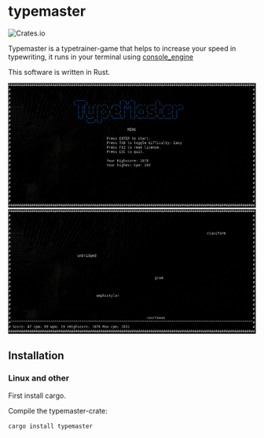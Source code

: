 # typemaster
![Crates.io](https://img.shields.io/crates/v/typemaster.svg)

Typemaster is a typetrainer-game that helps to increase your speed in typewriting,
it runs in your terminal using [console_engine](https://crates.io/crates/console_engine)

This software is written in Rust.

![menu](assets/tm_main_menu.png)
![ingame](assets/tm_ingame.png)

## Installation

### Linux and other

First install cargo.

Compile the typemaster-crate:

```
cargo install typemaster
```
